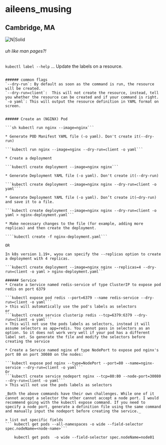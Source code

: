 # aileens_musing
## Cambridge, MA

![N|Solid](https://ca.slack-edge.com/T0495HV8H-U01AM69UW3E-ae635702c574-72)


###### uh like man pages?!

```kubectl label --help```
...
Update the labels on a resource.

```

###### common flags
`--dry-run`: By default as soon as the command is run, the resource will be created. 
`--dry-run=client`:  This will not create the resource, instead, tell you whether the resource can be created and if your command is right.
`-o yaml`: This will output the resource definition in YAML format on screen.


###### Create an (NGINX) Pod

```sh kubectl run nginx --image=nginx```

* Generate POD Manifest YAML file (-o yaml). Don't create it(--dry-run)

```kubectl run nginx --image=nginx --dry-run=client -o yaml```

* Create a deployment

```kubectl create deployment --image=nginx nginx```

* Generate Deployment YAML file (-o yaml). Don't create it(--dry-run)

```kubectl create deployment --image=nginx nginx --dry-run=client -o yaml```

* Generate Deployment YAML file (-o yaml). Don’t create it(–dry-run) and save it to a file.

```kubectl create deployment --image=nginx nginx --dry-run=client -o yaml > nginx-deployment.yaml```

* Make necessary changes to the file (for example, adding more replicas) and then create the deployment.

````kubectl create -f nginx-deployment.yaml```

OR

In k8s version 1.19+, wyou can specify the --replicas option to create a deployment with 4 replicas.

```kubectl create deployment --image=nginx nginx --replicas=4 --dry-run=client -o yaml > nginx-deployment.yaml```

###### Service
* Create a Service named redis-service of type ClusterIP to expose pod redis on port 6379

```kubectl expose pod redis --port=6379 --name redis-service --dry-run=client -o yaml```
> this will automatically use the pod's labels as selectors
or
```kubectl create service clusterip redis --tcp=6379:6379 --dry-run=client -o yaml```
> This will not use the pods labels as selectors, instead it will assume selectors as app=redis. You cannot pass in selectors as an option. So it does not work very well if your pod has a different label set. So generate the file and modify the selectors before creating the service

* Create a Service named nginx of type NodePort to expose pod nginx's port 80 on port 30080 on the nodes:

```kubectl expose pod nginx --type=NodePort --port=80 --name=nginx-service --dry-run=client -o yaml```
Or
```kubectl create service nodeport nginx --tcp=80:80 --node-port=30080 --dry-run=client -o yaml```
> This will not use the pods labels as selectors

_Both the above commands have their own challenges. While one of it cannot accept a selector the other cannot accept a node port. I would recommend going with the kubectl expose command. If you need to specify a node port, generate a definition file using the same command and manually input the nodeport before creating the service._

> list out specific fields
``` kubectl get pods --all-namespaces -o wide --field-selector spec.nodeName=<node-name>```

    kubectl get pods  -o wide --field-selector spec.nodeName=node01